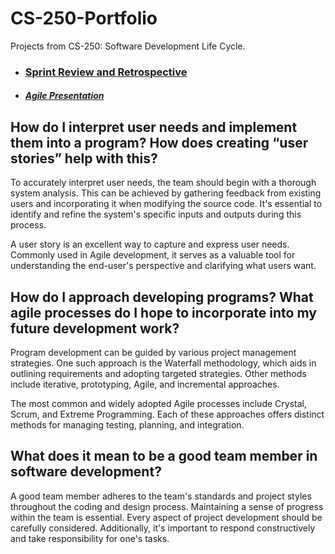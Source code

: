 # CS-250-Portfolio

Projects from CS-250: Software Development Life Cycle.

- ### [Sprint Review and Retrospective](https://github.com/kennedy-u/CS-250-Portfolio/blob/master/Final%20Sprint%20Review%20and%20Retrospective.pdf)
- ##### [Agile Presentation](https://github.com/kennedy-u/CS-250-Portfolio/blob/master/Agile_Presentation.pdf)

## How do I interpret user needs and implement them into a program? How does creating “user stories” help with this?

To accurately interpret user needs, the team should begin with a thorough system analysis. This can be achieved by gathering feedback from existing users and incorporating it when modifying the source code. It's essential to identify and refine the system's specific inputs and outputs during this process.

A user story is an excellent way to capture and express user needs. Commonly used in Agile development, it serves as a valuable tool for understanding the end-user's perspective and clarifying what users want.

## How do I approach developing programs? What agile processes do I hope to incorporate into my future development work?

Program development can be guided by various project management strategies. One such approach is the Waterfall methodology, which aids in outlining requirements and adopting targeted strategies. Other methods include iterative, prototyping, Agile, and incremental approaches.

The most common and widely adopted Agile processes include Crystal, Scrum, and Extreme Programming. Each of these approaches offers distinct methods for managing testing, planning, and integration.

## What does it mean to be a good team member in software development?

A good team member adheres to the team's standards and project styles throughout the coding and design process. Maintaining a sense of progress within the team is essential. Every aspect of project development should be carefully considered. Additionally, it's important to respond constructively and take responsibility for one's tasks.
